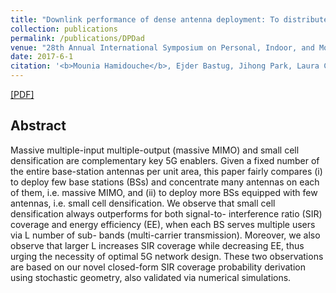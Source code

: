 ```yaml
---
title: "Downlink performance of dense antenna deployment: To distribute or concentrate?"
collection: publications
permalink: /publications/DPDad
venue: "28th Annual International Symposium on Personal, Indoor, and Mobile Radio Communications, Oct. 2017, Montreal, Canada."
date: 2017-6-1
citation: '<b>Mounia Hamidouche</b>, Ejder Bastug, Jihong Park, Laura Cottatellucci, Merouane Debbah'
---
```

[[PDF]](https://arxiv.org/pdf/1910.08868)


## Abstract
Massive multiple-input multiple-output (massive MIMO) and small cell densification are complementary key 5G enablers. Given a fixed number of the entire base-station antennas per unit area, this paper fairly compares (i) to deploy few base stations (BSs) and concentrate many antennas on each of them, i.e. massive MIMO, and (ii) to deploy more BSs equipped with few antennas, i.e. small cell densification. We observe that small cell densification always outperforms for both signal-to- interference ratio (SIR) coverage and energy efficiency (EE), when each BS serves multiple users via L number of sub- bands (multi-carrier transmission). Moreover, we also observe that larger L increases SIR coverage while decreasing EE, thus urging the necessity of optimal 5G network design. These two observations are based on our novel closed-form SIR coverage probability derivation using stochastic geometry, also validated via numerical simulations.

